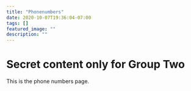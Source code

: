 ```yaml
---
title: "Phonenumbers"
date: 2020-10-07T19:36:04-07:00
tags: []
featured_image: ""
description: ""
---
```

# Secret content only for Group Two

This is the phone numbers page.
